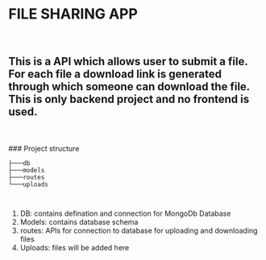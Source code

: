 # FILE SHARING APP 
<br>

## This is a API which allows user to submit a file. For each file a download link is generated through which someone can download the file. This is only backend project and no frontend is used.


<br>
<br>
### Project structure

````
├───db
├───models
├───routes
└───uploads



````

1. DB: contains defination and connection for MongoDb Database<br>
2. Models: contains database schema
3. routes: APIs for connection to database for uploading and downloading files
4. Uploads: files will be added here
   
   